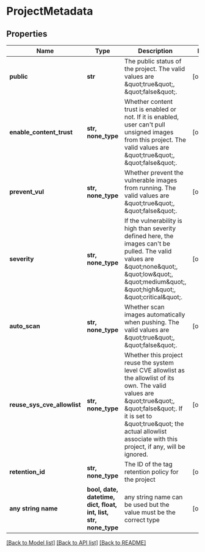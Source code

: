 # ProjectMetadata


## Properties
Name | Type | Description | Notes
------------ | ------------- | ------------- | -------------
**public** | **str** | The public status of the project. The valid values are \&quot;true\&quot;, \&quot;false\&quot;. | [optional] 
**enable_content_trust** | **str, none_type** | Whether content trust is enabled or not. If it is enabled, user can&#39;t pull unsigned images from this project. The valid values are \&quot;true\&quot;, \&quot;false\&quot;. | [optional] 
**prevent_vul** | **str, none_type** | Whether prevent the vulnerable images from running. The valid values are \&quot;true\&quot;, \&quot;false\&quot;. | [optional] 
**severity** | **str, none_type** | If the vulnerability is high than severity defined here, the images can&#39;t be pulled. The valid values are \&quot;none\&quot;, \&quot;low\&quot;, \&quot;medium\&quot;, \&quot;high\&quot;, \&quot;critical\&quot;. | [optional] 
**auto_scan** | **str, none_type** | Whether scan images automatically when pushing. The valid values are \&quot;true\&quot;, \&quot;false\&quot;. | [optional] 
**reuse_sys_cve_allowlist** | **str, none_type** | Whether this project reuse the system level CVE allowlist as the allowlist of its own.  The valid values are \&quot;true\&quot;, \&quot;false\&quot;. If it is set to \&quot;true\&quot; the actual allowlist associate with this project, if any, will be ignored. | [optional] 
**retention_id** | **str, none_type** | The ID of the tag retention policy for the project | [optional] 
**any string name** | **bool, date, datetime, dict, float, int, list, str, none_type** | any string name can be used but the value must be the correct type | [optional]

[[Back to Model list]](../README.md#documentation-for-models) [[Back to API list]](../README.md#documentation-for-api-endpoints) [[Back to README]](../README.md)


